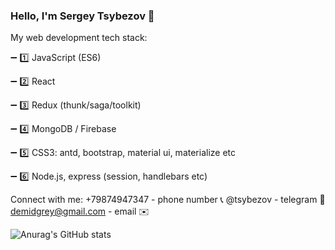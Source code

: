 ### Hello, I'm Sergey Tsybezov 👋

My web development tech stack:

➖ 1️⃣ JavaScript (ES6)

➖ 2️⃣ React

➖ 3️⃣ Redux (thunk/saga/toolkit)

➖ 4️⃣ MongoDB / Firebase

➖ 5️⃣ CSS3: antd, bootstrap, material ui, materialize etc

➖ 6️⃣ Node.js, express (session, handlebars etc)

Connect with me:
+79874947347 - phone number 📞
@tsybezov - telegram 📱
demidgrey@gmail.com - email ✉️


![Anurag's GitHub stats](https://github-readme-stats.vercel.app/api?username=TsybezovSergey&show_icons=true&theme=gotham)



<!--
**TsybezovSergey/TsybezovSergey** is a ✨ _special_ ✨ repository because its `README.md` (this file) appears on your GitHub profile.

